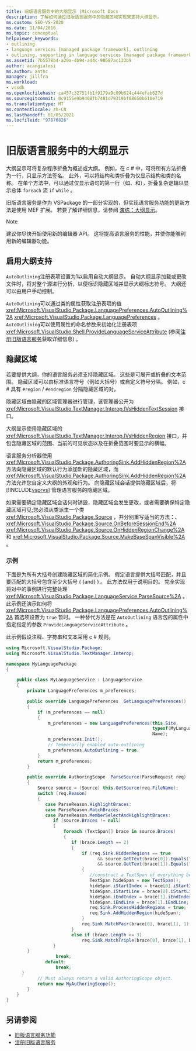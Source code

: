 ```yaml
---
title: 旧版语言服务中的大纲显示 |Microsoft Docs
description: 了解如何通过旧版语言服务中的隐藏区域实现来支持大纲显示。
ms.custom: SEO-VS-2020
ms.date: 11/04/2016
ms.topic: conceptual
helpviewer_keywords:
- outlining
- language services [managed package framework], outlining
- outlining, supporting in language services [managed package framework]
ms.assetid: 7b5578b4-a20a-4b94-ad4c-98687ac133b9
author: acangialosi
ms.author: anthc
manager: jillfra
ms.workload:
- vssdk
ms.openlocfilehash: ca457c32751fb1f9179a9c09b624c444efab627d
ms.sourcegitcommit: 0c9155e9b9408fb7481d79319bf08650b610e719
ms.translationtype: MT
ms.contentlocale: zh-CN
ms.lasthandoff: 01/05/2021
ms.locfileid: "97876826"
---
```

# <a name="outlining-in-a-legacy-language-service"></a>旧版语言服务中的大纲显示
大纲显示可将复杂程序折叠为概述或大纲。 例如，在 c # 中，可将所有方法折叠为一行，只显示方法签名。 此外，可以将结构和类折叠为仅显示结构和类的名称。 在单个方法中，可以通过仅显示语句的第一行（如、和），折叠复杂逻辑以显示总体 `foreach` 流 `if` `while` 。

 旧版语言服务是作为 VSPackage 的一部分实现的，但实现语言服务功能的更新方法是使用 MEF 扩展。 若要了解详细信息，请参阅 [演练：大纲显示](../../extensibility/walkthrough-outlining.md)。

> [!NOTE]
> 建议你尽快开始使用新的编辑器 API。 这将提高语言服务的性能，并使你能够利用新的编辑器功能。

## <a name="enabling-support-for-outlining"></a>启用大纲支持
 `AutoOutlining`注册表项设置为1以启用自动大纲显示。 自动大纲显示加载或更改文件时，将对整个源进行分析，以便标识隐藏区域并显示大纲标志符号。 大纲还可以由用户手动控制。

 `AutoOutlining`可以通过类的属性获取注册表项的值 <xref:Microsoft.VisualStudio.Package.LanguagePreferences.AutoOutlining%2A> <xref:Microsoft.VisualStudio.Package.LanguagePreferences> 。 `AutoOutlining`可以使用属性的命名参数来初始化注册表项 <xref:Microsoft.VisualStudio.Shell.ProvideLanguageServiceAttribute> (参阅[注册旧版语言服务](../../extensibility/internals/registering-a-legacy-language-service1.md)获取详细信息) 。

## <a name="the-hidden-region"></a>隐藏区域
 若要提供大纲，你的语言服务必须支持隐藏区域。 这些是可展开或折叠的文本范围。 隐藏区域可以由标准语言符号（例如大括号）或自定义符号分隔。 例如，c # 具有 `#region` / `#endregion` 分隔隐藏区域的对。

 隐藏区域由隐藏的区域管理器进行管理，该管理器公开为 <xref:Microsoft.VisualStudio.TextManager.Interop.IVsHiddenTextSession> 接口。

 大纲显示使用隐藏区域的 <xref:Microsoft.VisualStudio.TextManager.Interop.IVsHiddenRegion> 接口，并包含隐藏区域的范围、当前的可见状态以及在折叠范围时要显示的横幅。

 语言服务分析器使用 <xref:Microsoft.VisualStudio.Package.AuthoringSink.AddHiddenRegion%2A> 方法向隐藏区域的默认行为添加新的隐藏区域，而 <xref:Microsoft.VisualStudio.Package.AuthoringSink.AddHiddenRegion%2A> 方法允许您自定义大纲的外观和行为。 向隐藏区域会话提供隐藏区域后，将 [!INCLUDE[vsprvs](../../code-quality/includes/vsprvs_md.md)] 管理语言服务的隐藏区域。

 如果需要确定隐藏区域会话何时销毁，隐藏区域会发生更改，或者需要确保特定隐藏区域可见;您必须从类派生一个类 <xref:Microsoft.VisualStudio.Package.Source> ，并分别重写适当的方法：、 <xref:Microsoft.VisualStudio.Package.Source.OnBeforeSessionEnd%2A> <xref:Microsoft.VisualStudio.Package.Source.OnHiddenRegionChange%2A> 和 <xref:Microsoft.VisualStudio.Package.Source.MakeBaseSpanVisible%2A> 。

### <a name="example"></a>示例
 下面是为所有大括号创建隐藏区域的简化示例。 假定语言提供大括号匹配，并且要匹配的大括号包含至少大括号 ( {and} ) 。 此方法仅用于说明目的。 完全实现将对中的事例进行完整处理 <xref:Microsoft.VisualStudio.Package.LanguageService.ParseSource%2A> 。 此示例还演示如何将 <xref:Microsoft.VisualStudio.Package.LanguagePreferences.AutoOutlining%2A> 首选项设置为 `true` 暂时。 一种替代方法是在 `AutoOutlining` 语言包的属性中指定指定的参数 `ProvideLanguageServiceAttribute` 。

 此示例假设注释、字符串和文本采用 c # 规则。

```csharp
using Microsoft.VisualStudio.Package;
using Microsoft.VisualStudio.TextManager.Interop;

namespace MyLanguagePackage
{

    public class MyLanguageService : LanguageService
    {
        private LanguagePreferences m_preferences;

        public override LanguagePreferences  GetLanguagePreferences()
        {
            if (m_preferences == null)
            {
                m_preferences = new LanguagePreferences(this.Site,
                                                        typeof(MyLanguageService).GUID,
                                                        Name);
                m_preferences.Init();
                // Temporarily enabled auto-outlining
                m_preferences.AutoOutlining = true;
            }
            return m_preferences;
        }

        public override AuthoringScope  ParseSource(ParseRequest req)
        {
            Source source = (Source) this.GetSource(req.FileName);
            switch (req.Reason)
            {
               case ParseReason.HighlightBraces:
               case ParseReason.MatchBraces:
               case ParseReason.MemberSelectAndHighlightBraces:
                  if (source.Braces != null)
                  {
                      foreach (TextSpan[] brace in source.Braces)
                      {
                         if (brace.Length == 2)
                         {
                             if (req.Sink.HiddenRegions == true
                                   && source.GetText(brace[0]).Equals("{")
                                   && source.GetText(brace[1]).Equals("}"))
                             {
                                //construct a TextSpan of everything between the braces
                                TextSpan hideSpan = new TextSpan();
                                hideSpan.iStartIndex = brace[0].iStartIndex;
                                hideSpan.iStartLine = brace[0].iStartLine;
                                hideSpan.iEndIndex = brace[1].iEndIndex;
                                hideSpan.iEndLine = brace[1].iEndLine;
                                req.Sink.ProcessHiddenRegions = true;
                                req.Sink.AddHiddenRegion(hideSpan);
                             }
                             req.Sink.MatchPair(brace[0], brace[1], 1);
                         }
                         else if (brace.Length >= 3)
                             req.Sink.MatchTriple(brace[0], brace[1], brace[2], 1);
                  }
        }
                   break;
               default:
                   break;
      }
            // Must always return a valid AuthoringScope object.
            return new MyAuthoringScope();
        }
    }
}
```

## <a name="see-also"></a>另请参阅
- [旧版语言服务功能](../../extensibility/internals/legacy-language-service-features1.md)
- [注册旧版语言服务](../../extensibility/internals/registering-a-legacy-language-service1.md)
